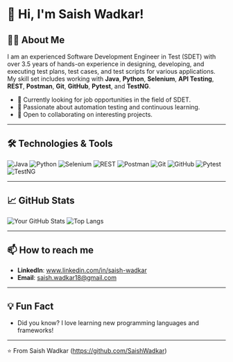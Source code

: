 # 👋 Hi, I'm Saish Wadkar!

## 🧑‍💻 About Me

I am an experienced Software Development Engineer in Test (SDET) with over 3.5 years of hands-on experience in designing, developing, and executing test plans, test cases, and test scripts for various applications. My skill set includes working with **Java**, **Python**, **Selenium**, **API Testing**, **REST**, **Postman**, **Git**, **GitHub**, **Pytest**, and **TestNG**.

- 💼 Currently looking for job opportunities in the field of SDET.
- 🎯 Passionate about automation testing and continuous learning.
- 🤝 Open to collaborating on interesting projects.

---

## 🛠️ Technologies & Tools

![Java](https://img.shields.io/badge/Java-ED8B00?style=for-the-badge&logo=java&logoColor=white)
![Python](https://img.shields.io/badge/Python-3776AB?style=for-the-badge&logo=python&logoColor=white)
![Selenium](https://img.shields.io/badge/Selenium-43B02A?style=for-the-badge&logo=selenium&logoColor=white)
![REST](https://img.shields.io/badge/REST-02569B?style=for-the-badge&logo=rest&logoColor=white)
![Postman](https://img.shields.io/badge/Postman-FF6C37?style=for-the-badge&logo=postman&logoColor=white)
![Git](https://img.shields.io/badge/Git-F05032?style=for-the-badge&logo=git&logoColor=white)
![GitHub](https://img.shields.io/badge/GitHub-181717?style=for-the-badge&logo=github&logoColor=white)
![Pytest](https://img.shields.io/badge/Pytest-0A9EDC?style=for-the-badge&logo=pytest&logoColor=white)
![TestNG](https://img.shields.io/badge/TestNG-25A162?style=for-the-badge&logo=testng&logoColor=white)

---

## 📈 GitHub Stats

![Your GitHub Stats](https://github-readme-stats.vercel.app/api?username=SaishWadkar&show_icons=true&theme=radical)
![Top Langs](https://github-readme-stats.vercel.app/api/top-langs/?username=SaishWadkar&layout=compact&theme=radical)

---

## 📫 How to reach me

- **LinkedIn**: www.linkedin.com/in/saish-wadkar
- **Email**: saish.wadkar18@gmail.com

---
<!--
## 📝 Latest Blog Posts

- [Post Title 1](https://yourblog.com/post1)
- [Post Title 2](https://yourblog.com/post2)
- [Post Title 3](https://yourblog.com/post3)

➡️ [More blog posts...](https://yourblog.com)

---

## 🏆 Achievements

- **Certification**: [Certification Name](https://linktocertification.com)
- **Award**: [Award Name](https://linktoaward.com)
- **Project**: [Project Name](https://linktoproject.com)

---
-->
## 💡 Fun Fact

- Did you know? I love learning new programming languages and frameworks!

---

⭐️ From Saish Wadkar (https://github.com/SaishWadkar)
